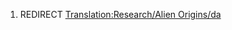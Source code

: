 1.  REDIRECT [Translation:Research/Alien
    Origins/da](Translation:Research/Alien_Origins/da "wikilink")